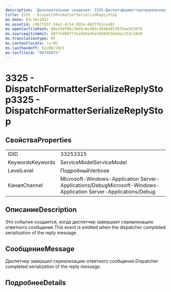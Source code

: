 ```yaml
---
description: 'Дополнительные сведения: 3325-Диспатчформаттерсериализереплистоп'
title: 3325 - DispatchFormatterSerializeReplyStop
ms.date: 03/30/2017
ms.assetid: c96ffb5f-24e2-4c54-92ba-66277b1cea91
ms.openlocfilehash: 08e320f0bc3bb5c6e382cdb98d453973ae341076
ms.sourcegitcommit: ddf7edb67715a5b9a45e3dd44536dabc153c1de0
ms.translationtype: MT
ms.contentlocale: ru-RU
ms.lasthandoff: 02/06/2021
ms.locfileid: "99744972"
---
```

# <a name="3325---dispatchformatterserializereplystop"></a><span data-ttu-id="98d2f-103">3325 - DispatchFormatterSerializeReplyStop</span><span class="sxs-lookup"><span data-stu-id="98d2f-103">3325 - DispatchFormatterSerializeReplyStop</span></span>

## <a name="properties"></a><span data-ttu-id="98d2f-104">Свойства</span><span class="sxs-lookup"><span data-stu-id="98d2f-104">Properties</span></span>  
  
|||  
|-|-|  
|<span data-ttu-id="98d2f-105">ID</span><span class="sxs-lookup"><span data-stu-id="98d2f-105">ID</span></span>|<span data-ttu-id="98d2f-106">3325</span><span class="sxs-lookup"><span data-stu-id="98d2f-106">3325</span></span>|  
|<span data-ttu-id="98d2f-107">Keywords</span><span class="sxs-lookup"><span data-stu-id="98d2f-107">Keywords</span></span>|<span data-ttu-id="98d2f-108">ServiceModel</span><span class="sxs-lookup"><span data-stu-id="98d2f-108">ServiceModel</span></span>|  
|<span data-ttu-id="98d2f-109">Level</span><span class="sxs-lookup"><span data-stu-id="98d2f-109">Level</span></span>|<span data-ttu-id="98d2f-110">Подробный</span><span class="sxs-lookup"><span data-stu-id="98d2f-110">Verbose</span></span>|  
|<span data-ttu-id="98d2f-111">Канал</span><span class="sxs-lookup"><span data-stu-id="98d2f-111">Channel</span></span>|<span data-ttu-id="98d2f-112">Microsoft-Windows-Application Server-Applications/Debug</span><span class="sxs-lookup"><span data-stu-id="98d2f-112">Microsoft-Windows-Application Server-Applications/Debug</span></span>|  
  
## <a name="description"></a><span data-ttu-id="98d2f-113">Описание</span><span class="sxs-lookup"><span data-stu-id="98d2f-113">Description</span></span>  

 <span data-ttu-id="98d2f-114">Это событие создается, когда диспетчер завершает сериализацию ответного сообщения.</span><span class="sxs-lookup"><span data-stu-id="98d2f-114">This event is emitted when the dispatcher completed serialization of the reply message.</span></span>  
  
## <a name="message"></a><span data-ttu-id="98d2f-115">Сообщение</span><span class="sxs-lookup"><span data-stu-id="98d2f-115">Message</span></span>  

 <span data-ttu-id="98d2f-116">Диспетчер завершил сериализацию ответного сообщения.</span><span class="sxs-lookup"><span data-stu-id="98d2f-116">Dispatcher completed serialization of the reply message.</span></span>  
  
## <a name="details"></a><span data-ttu-id="98d2f-117">Подробнее</span><span class="sxs-lookup"><span data-stu-id="98d2f-117">Details</span></span>
